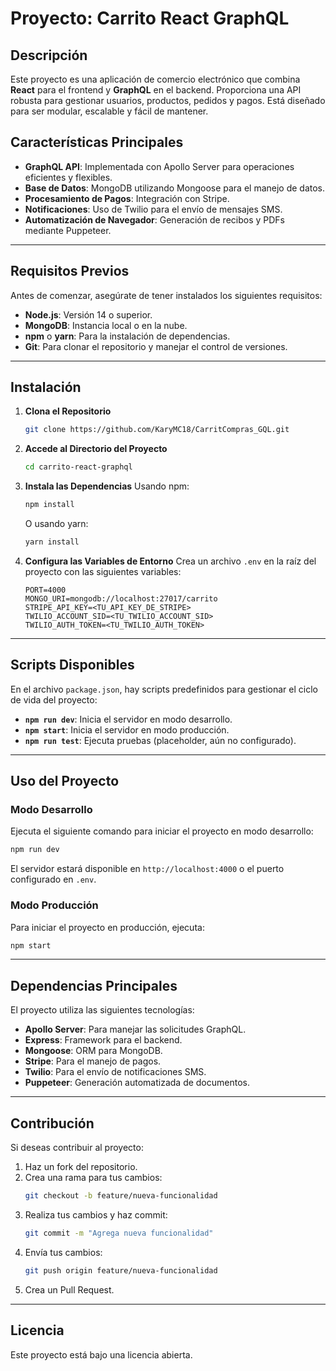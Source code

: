 # Proyecto: Carrito React GraphQL

## Descripción

Este proyecto es una aplicación de comercio electrónico que combina **React** para el frontend y **GraphQL** en el backend. Proporciona una API robusta para gestionar usuarios, productos, pedidos y pagos. Está diseñado para ser modular, escalable y fácil de mantener.

## Características Principales

- **GraphQL API**: Implementada con Apollo Server para operaciones eficientes y flexibles.
- **Base de Datos**: MongoDB utilizando Mongoose para el manejo de datos.
- **Procesamiento de Pagos**: Integración con Stripe.
- **Notificaciones**: Uso de Twilio para el envío de mensajes SMS.
- **Automatización de Navegador**: Generación de recibos y PDFs mediante Puppeteer.

---

## Requisitos Previos

Antes de comenzar, asegúrate de tener instalados los siguientes requisitos:

- **Node.js**: Versión 14 o superior.
- **MongoDB**: Instancia local o en la nube.
- **npm** o **yarn**: Para la instalación de dependencias.
- **Git**: Para clonar el repositorio y manejar el control de versiones.

---

## Instalación

1. **Clona el Repositorio**
   ```bash
   git clone https://github.com/KaryMC18/CarritCompras_GQL.git
   ```

2. **Accede al Directorio del Proyecto**
   ```bash
   cd carrito-react-graphql
   ```

3. **Instala las Dependencias**
   Usando npm:
   ```bash
   npm install
   ```
   O usando yarn:
   ```bash
   yarn install
   ```

4. **Configura las Variables de Entorno**
   Crea un archivo `.env` en la raíz del proyecto con las siguientes variables:
   ```env
   PORT=4000
   MONGO_URI=mongodb://localhost:27017/carrito
   STRIPE_API_KEY=<TU_API_KEY_DE_STRIPE>
   TWILIO_ACCOUNT_SID=<TU_TWILIO_ACCOUNT_SID>
   TWILIO_AUTH_TOKEN=<TU_TWILIO_AUTH_TOKEN>
   ```

---

## Scripts Disponibles

En el archivo `package.json`, hay scripts predefinidos para gestionar el ciclo de vida del proyecto:

- **`npm run dev`**: Inicia el servidor en modo desarrollo.
- **`npm start`**: Inicia el servidor en modo producción.
- **`npm run test`**: Ejecuta pruebas (placeholder, aún no configurado).

---

## Uso del Proyecto

### Modo Desarrollo
Ejecuta el siguiente comando para iniciar el proyecto en modo desarrollo:
```bash
npm run dev
```
El servidor estará disponible en `http://localhost:4000` o el puerto configurado en `.env`.

### Modo Producción
Para iniciar el proyecto en producción, ejecuta:
```bash
npm start
```

---

## Dependencias Principales

El proyecto utiliza las siguientes tecnologías:

- **Apollo Server**: Para manejar las solicitudes GraphQL.
- **Express**: Framework para el backend.
- **Mongoose**: ORM para MongoDB.
- **Stripe**: Para el manejo de pagos.
- **Twilio**: Para el envío de notificaciones SMS.
- **Puppeteer**: Generación automatizada de documentos.

---

## Contribución

Si deseas contribuir al proyecto:

1. Haz un fork del repositorio.
2. Crea una rama para tus cambios:
   ```bash
   git checkout -b feature/nueva-funcionalidad
   ```
3. Realiza tus cambios y haz commit:
   ```bash
   git commit -m "Agrega nueva funcionalidad"
   ```
4. Envía tus cambios:
   ```bash
   git push origin feature/nueva-funcionalidad
   ```
5. Crea un Pull Request.

---

## Licencia

Este proyecto está bajo una licencia abierta.

